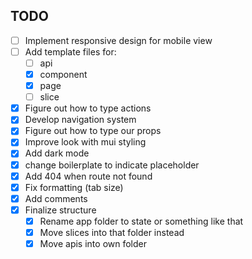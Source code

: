## TODO

- [ ] Implement responsive design for mobile view
- [ ] Add template files for:
    - [ ] api
    - [x] component
    - [x] page
    - [ ] slice
- [x] Figure out how to type actions
- [x] Develop navigation system
- [x] Figure out how to type our props
- [x] Improve look with mui styling
- [x] Add dark mode
- [x] change boilerplate to indicate placeholder
- [x] Add 404 when route not found
- [x] Fix formatting (tab size)
- [x] Add comments
- [x] Finalize structure
    - [x] Rename app folder to state or something like that
    - [x] Move slices into that folder instead
    - [x] Move apis into own folder